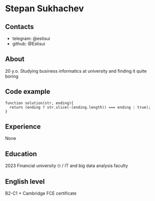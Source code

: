 # Stepan Sukhachev

## Contacts
* telegram: @estisui
* github: @Estisui

## About
20 y.o. Studying business informatics at university and  finding it quite boring

## Code example
```
function solution(str, ending){
  return (ending ? str.slice(-(ending.length)) === ending : true);
}
```

## Experience
None

## Education
2023 Financial university 🙄 / IT and big data analysis faculty

## English level
B2-C1 + Cambridge FCE certificate
